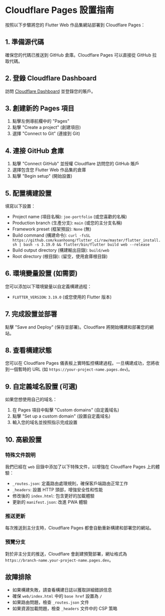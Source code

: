 # Cloudflare Pages 設置指南

按照以下步驟將您的 Flutter Web 作品集網站部署到 Cloudflare Pages：

## 1. 準備源代碼

確保您的代碼已推送到 GitHub 倉庫。Cloudflare Pages 可以直接從 GitHub 拉取代碼。

## 2. 登錄 Cloudflare Dashboard

訪問 [Cloudflare Dashboard](https://dash.cloudflare.com/) 並登錄您的賬戶。

## 3. 創建新的 Pages 項目

1. 點擊左側導航欄中的 "Pages"
2. 點擊 "Create a project" (創建項目)
3. 選擇 "Connect to Git" (連接到 Git)

## 4. 連接 GitHub 倉庫

1. 點擊 "Connect GitHub" 並授權 Cloudflare 訪問您的 GitHub 賬戶
2. 選擇包含您 Flutter Web 作品集的倉庫
3. 點擊 "Begin setup" (開始設置)

## 5. 配置構建設置

填寫以下設置：

- Project name (項目名稱): `joe-portfolio` (或您喜歡的名稱)
- Production branch (生產分支): `main` (或您的主分支名稱)
- Framework preset (框架預設): `None` (無)
- Build command (構建命令): `curl -fsSL https://github.com/kuanhoong/flutter_ci/raw/master/flutter_install.sh | bash -s 3.19.0 && flutter/bin/flutter build web --release`
- Build output directory (構建輸出目錄): `build/web`
- Root directory (根目錄): (留空，使用倉庫根目錄)

## 6. 環境變量設置 (如需要)

您可以添加以下環境變量以自定義構建過程：

- `FLUTTER_VERSION`: `3.19.0` (或您使用的 Flutter 版本)

## 7. 完成設置並部署

點擊 "Save and Deploy" (保存並部署)。Cloudflare 將開始構建和部署您的網站。

## 8. 查看構建狀態

您可以在 Cloudflare Pages 儀表板上實時監控構建過程。一旦構建成功，您將收到一個暫時的 URL (如 `https://your-project-name.pages.dev`)。

## 9. 自定義域名設置 (可選)

如果您想使用自己的域名：

1. 在 Pages 項目中點擊 "Custom domains" (自定義域名)
2. 點擊 "Set up a custom domain" (設置自定義域名)
3. 輸入您的域名並按照指示完成設置

## 10. 高級設置

### 特殊文件說明

我們已經在 `web` 目錄中添加了以下特殊文件，以增強在 Cloudflare Pages 上的體驗：

- `_routes.json`: 定義路由處理規則，確保客戶端路由正常工作
- `_headers`: 設置 HTTP 頭部，增強安全性和性能
- 修改後的 `index.html`: 包含更好的加載體驗
- 更新的 `manifest.json`: 改進 PWA 體驗

### 推送更新

每次推送到主分支時，Cloudflare Pages 都會自動重新構建和部署您的網站。

### 預覽分支

對於非主分支的推送，Cloudflare 會創建預覽部署，網址格式為 `https://branch-name.your-project-name.pages.dev`。

## 故障排除

- 如果構建失敗，請查看構建日誌以獲取詳細錯誤信息
- 確保 `web/index.html` 中的 `base href` 設置為 `/`
- 如果路由問題，檢查 `_routes.json` 文件
- 如果資源加載問題，檢查 `_headers` 文件中的 CSP 策略 